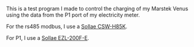 This is a test program I made to control the charging of my Marstek Venus using the data from the P1 port of my electricity meter.

For the rs485 modbus, I use a [Sollae CSW-H85K](https://www.eztcp.com/en/products/csw-h85k).

For P1, I use a [Sollae EZL-200F-E](https://www.eztcp.com/en/products/ezl-200f).
